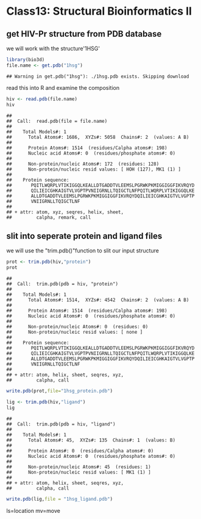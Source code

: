 Class13: Structural Bioinformatics II
================

get HIV-Pr structure from PDB database
--------------------------------------

we will work with the structure'1HSG'

``` r
library(bio3d)
file.name <- get.pdb("1hsg")
```

    ## Warning in get.pdb("1hsg"): ./1hsg.pdb exists. Skipping download

read this into R and examine the composition

``` r
hiv <- read.pdb(file.name)
hiv
```

    ## 
    ##  Call:  read.pdb(file = file.name)
    ## 
    ##    Total Models#: 1
    ##      Total Atoms#: 1686,  XYZs#: 5058  Chains#: 2  (values: A B)
    ## 
    ##      Protein Atoms#: 1514  (residues/Calpha atoms#: 198)
    ##      Nucleic acid Atoms#: 0  (residues/phosphate atoms#: 0)
    ## 
    ##      Non-protein/nucleic Atoms#: 172  (residues: 128)
    ##      Non-protein/nucleic resid values: [ HOH (127), MK1 (1) ]
    ## 
    ##    Protein sequence:
    ##       PQITLWQRPLVTIKIGGQLKEALLDTGADDTVLEEMSLPGRWKPKMIGGIGGFIKVRQYD
    ##       QILIEICGHKAIGTVLVGPTPVNIIGRNLLTQIGCTLNFPQITLWQRPLVTIKIGGQLKE
    ##       ALLDTGADDTVLEEMSLPGRWKPKMIGGIGGFIKVRQYDQILIEICGHKAIGTVLVGPTP
    ##       VNIIGRNLLTQIGCTLNF
    ## 
    ## + attr: atom, xyz, seqres, helix, sheet,
    ##         calpha, remark, call

slit into seperate protein and ligand files
-------------------------------------------

we will use the "trim.pdb()"function to slit our input structure

``` r
prot <- trim.pdb(hiv,"protein")
prot
```

    ## 
    ##  Call:  trim.pdb(pdb = hiv, "protein")
    ## 
    ##    Total Models#: 1
    ##      Total Atoms#: 1514,  XYZs#: 4542  Chains#: 2  (values: A B)
    ## 
    ##      Protein Atoms#: 1514  (residues/Calpha atoms#: 198)
    ##      Nucleic acid Atoms#: 0  (residues/phosphate atoms#: 0)
    ## 
    ##      Non-protein/nucleic Atoms#: 0  (residues: 0)
    ##      Non-protein/nucleic resid values: [ none ]
    ## 
    ##    Protein sequence:
    ##       PQITLWQRPLVTIKIGGQLKEALLDTGADDTVLEEMSLPGRWKPKMIGGIGGFIKVRQYD
    ##       QILIEICGHKAIGTVLVGPTPVNIIGRNLLTQIGCTLNFPQITLWQRPLVTIKIGGQLKE
    ##       ALLDTGADDTVLEEMSLPGRWKPKMIGGIGGFIKVRQYDQILIEICGHKAIGTVLVGPTP
    ##       VNIIGRNLLTQIGCTLNF
    ## 
    ## + attr: atom, helix, sheet, seqres, xyz,
    ##         calpha, call

``` r
write.pdb(prot,file="1hsg_protein.pdb")
```

``` r
lig <- trim.pdb(hiv,"ligand")
lig
```

    ## 
    ##  Call:  trim.pdb(pdb = hiv, "ligand")
    ## 
    ##    Total Models#: 1
    ##      Total Atoms#: 45,  XYZs#: 135  Chains#: 1  (values: B)
    ## 
    ##      Protein Atoms#: 0  (residues/Calpha atoms#: 0)
    ##      Nucleic acid Atoms#: 0  (residues/phosphate atoms#: 0)
    ## 
    ##      Non-protein/nucleic Atoms#: 45  (residues: 1)
    ##      Non-protein/nucleic resid values: [ MK1 (1) ]
    ## 
    ## + attr: atom, helix, sheet, seqres, xyz,
    ##         calpha, call

``` r
write.pdb(lig,file = "1hsg_ligand.pdb")
```

ls=location mv=move
